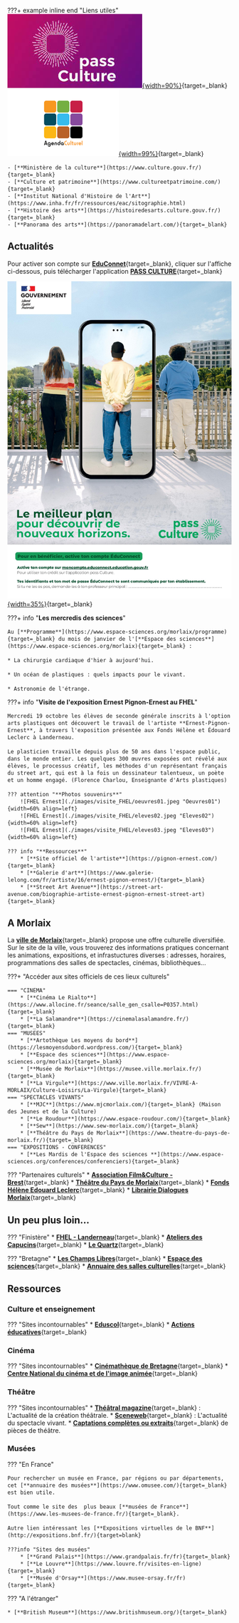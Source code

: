 ???+ example inline end "Liens utiles"
    [![**PASS CULTURE**](./images/culture/pass-culture-logo-france.jpg "Page d'accueil PASS CULTURE"){width=90%}](https://pass.culture.fr/){target=_blank}
    [![**A VOS AGENDAS**](./images/culture/logo-agenda-culturel.png "Page d'accueil AGENDA"){width=99%}](https://www.agendaculturel.fr/){target=_blank}
    
    - [**Ministère de la culture**](https://www.culture.gouv.fr/){target=_blank}
    - [**Culture et patrimoine**](https://www.cultureetpatrimoine.com/){target=_blank}
    - [**Institut National d'Histoire de l'Art**](https://www.inha.fr/fr/ressources/eac/sitographie.html)
    - [**Histoire des arts**](https://histoiredesarts.culture.gouv.fr/){target=_blank}
    - [**Panorama des arts**](https://panoramadelart.com/){target=_blank}

## Actualités
Pour activer son compte sur [**EduConnet**](https://educonnect.education.gouv.fr/idp/profile/SAML2/Redirect/SSO?execution=e1s1){target=_blank}, cliquer sur l'affiche ci-dessous, puis télécharger l'application [**PASS CULTURE**](https://pass.culture.fr/){target=_blank}

[![**PASS CULTURE**](./images/culture/Pass_Culture_Affiche.jpg "Accès EduConnet"){width=35%}](https://educonnect.education.gouv.fr/idp/profile/SAML2/Redirect/SSO?execution=e1s1){target=_blank}



???+ info "**Les mercredis des sciences**"
     
    Au [**Programme**](https://www.espace-sciences.org/morlaix/programme){target=_blank} du mois de janvier de l'[**Espace des sciences**](https://www.espace-sciences.org/morlaix){target=_blank} : 
    
    * La chirurgie cardiaque d'hier à aujourd'hui.
    
    * Un océan de plastiques : quels impacts pour le vivant.
    
    * Astronomie de l'étrange.

???+ info "**Visite de l'exposition Ernest Pignon-Ernest au FHEL**"
    
    Mercredi 19 octobre les élèves de seconde générale inscrits à l'option arts plastiques ont découvert le travail de l'artiste **Ernest-Pignon-Ernest**, à travers l'exposition présentée aux Fonds Hélène et Édouard Leclerc à Landerneau.
    
    Le plasticien travaille depuis plus de 50 ans dans l'espace public, dans le monde entier. Les quelques 300 œuvres exposées ont révélé aux élèves, le processus créatif, les méthodes d'un représentant français du street art, qui est à la fois un dessinateur talentueux, un poète et un homme engagé. (Florence Charlou, Enseignante d'Arts plastiques)
   
    ??? attention "**Photos souvenirs**" 
        ![FHEL Ernest](./images/visite_FHEL/oeuvres01.jpeg "Oeuvres01"){width=60% align=left}
        ![FHEL Ernest](./images/visite_FHEL/eleves02.jpeg "Eleves02"){width=60% align=left}
        ![FHEL Ernest](./images/visite_FHEL/eleves03.jpeg "Eleves03"){width=60% align=left}
    
    ??? info "**Ressources**" 
        * [**Site officiel de l'artiste**](https://pignon-ernest.com/){target=_blank}
        * [**Galerie d'art**](https://www.galerie-lelong.com/fr/artiste/16/ernest-pignon-ernest/){target=_blank}
        * [**Street Art Avenue**](https://street-art-avenue.com/biographie-artiste-ernest-pignon-ernest-street-art){target=_blank}



## A Morlaix

La [**ville de Morlaix**](https://www.ville.morlaix.fr/VIVRE-A-MORLAIX/Culture-Loisirs){target=_blank} propose une offre culturelle diversifiée. Sur le site de la ville, vous  trouverez des informations pratiques concernant les animations, expositions, et infrastuctures diverses : adresses, horaires, programmations des salles de spectacles, cinémas, bibliothèques...

???+ "Accéder aux sites officiels de ces lieux culturels"

    === "CINEMA"
        * [**Cinéma Le Rialto**](https://www.allocine.fr/seance/salle_gen_csalle=P0357.html){target=_blank}
        * [**La Salamandre**](https://cinemalasalamandre.fr/){target=_blank}
    === "MUSEES"
        * [**Artothèque Les moyens du bord**](https://lesmoyensdubord.wordpress.com/){target=_blank}
        * [**Espace des sciences**](https://www.espace-sciences.org/morlaix){target=_blank}
        * [**Musée de Morlaix**](https://musee.ville.morlaix.fr/){target=_blank}
        * [**La Virgule**](https://www.ville.morlaix.fr/VIVRE-A-MORLAIX/Culture-Loisirs/La-Virgule){target=_blank}
    === "SPECTACLES VIVANTS"
        * [**MJC**](https://www.mjcmorlaix.com/){target=_blank} (Maison des Jeunes et de la Culture)
        * [**Le Roudour**](https://www.espace-roudour.com/){target=_blank}
        * [**Sew**](https://www.sew-morlaix.com/){target=_blank}
        * [**Théâtre du Pays de Morlaix**](https://www.theatre-du-pays-de-morlaix.fr/){target=_blank}
    === "EXPOSITIONS - CONFERENCES"
        * [**Les Mardis de l'Espace des sciences **](https://www.espace-sciences.org/conferences/conferenciers){target=_blank}


??? "Partenaires culturels"
    * [**Association Film&Culture - Brest**](https://www.film-et-culture.fr/){target=_blank}
    * [**Théâtre du Pays de Morlaix**](https://www.theatre-du-pays-de-morlaix.fr/){target=_blank}
    * [**Fonds Hélène Edouard Leclerc**](https://www.fonds-culturel-leclerc.fr/){target=_blank}
    * [**Librairie Dialogues Morlaix**](https://www.dialoguesmorlaix.com/){target=_blank}

    

## Un peu plus loin...

??? "Finistère"
    * [**FHEL - Landerneau**](https://www.fonds-culturel-leclerc.fr/){target=_blank}
    * [**Ateliers des Capucins**](https://www.ateliersdescapucins.fr/fr){target=_blank}
    * [**Le Quartz**](https://www.lequartz.com/){target=_blank}
    
??? "Bretagne"
    * [**Les Champs Libres**](https://www.espace-sciences.org/){target=_blank}
    * [**Espace des sciences**](https://www.espace-sciences.org/){target=_blank}
    * [**Annuaire des salles culturelles**](https://www.spectable.com/bretagne/annuaire-culture/salles-spectacles/n_187-l_31.php){target=_blank}


## Ressources

### Culture et enseignement

??? "Sites incontournables"
    * [**Eduscol**](https://eduscol.education.fr/2347/disciplines){target=_blank}
    * [**Actions éducatives**](https://eduscol.education.fr/100/je-mene-un-projet-avec-mes-eleves){target=_blank}

### Cinéma

??? "Sites incontournables"
    * [**Cinémathèque de Bretagne**](https://www.cinematheque-bretagne.bzh/){target=_blank}
    * [**Centre National du cinéma et de l'image animée**](https://www.cnc.fr/){target=_blank}


### Théâtre

??? "Sites incontournables"
    * [**Théâtral magazine**](https://www.theatral-magazine.com/){target=_blank} : L'actualité de la création théâtrale.
    * [**Sceneweb**](https://sceneweb.fr/){target=_blank} : L'actualité du spectacle vivant.
    * [**Captations complètes ou extraits**](http://www.pearltrees.com/bordeauxdaac/captation-complete-extraits/id12715437){target=_blank} de pièces de théâtre.

### Musées

??? "En France"

    Pour rechercher un musée en France, par régions ou par départements, cet [**annuaire des musées**](https://www.omusee.com/){target=_blank} est bien utile.
    
    Tout comme le site des  plus beaux [**musées de France**](https://www.les-musees-de-france.fr/){target=_blank}.
    
    Autre lien intéressant les [**Expositions virtuelles de le BNF**](http://expositions.bnf.fr/){target=blank}

    ???info "Sites des musées"
        * [**Grand Palais**](https://www.grandpalais.fr/fr){target=_blank}
        * [**Le Louvre**](https://www.louvre.fr/visites-en-ligne){target=_blank}
        * [**Musée d'Orsay**](https://www.musee-orsay.fr/fr){target=_blank}
    
??? "A l'étranger"

    * [**British Museum**](https://www.britishmuseum.org/){target=_blank}

